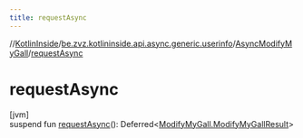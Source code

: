 ```yaml
---
title: requestAsync
---
```

//[KotlinInside](../../../index.html)/[be.zvz.kotlininside.api.async.generic.userinfo](../index.html)/[AsyncModifyMyGall](index.html)/[requestAsync](request-async.html)



# requestAsync



[jvm]\
suspend fun [requestAsync](request-async.html)(): Deferred&lt;[ModifyMyGall.ModifyMyGallResult](../../be.zvz.kotlininside.api.generic.userinfo/-modify-my-gall/-modify-my-gall-result/index.html)&gt;




